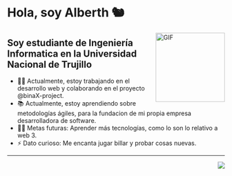 # Hola, soy Alberth 🐿️ <img width="30px" />

<img align="right" alt="GIF" height="160px" src="https://media.giphy.com/media/du3J3cXyzhj75IOgvA/giphy.gif" />

## Soy estudiante de Ingeniería Informatica en la Universidad Nacional de Trujillo  

- 👨‍💻 Actualmente, estoy trabajando en el desarrollo web y colaborando en el proyecto @binaX-project.
- 📚 Actualmente, estoy aprendiendo sobre metodologías ágiles, para la fundacion de mi propia empresa desarrolladora de software.
- 💪🏼 Metas futuras: Aprender más tecnologías, como lo son lo relativo a web 3.
- ⚡ Dato curioso: Me encanta jugar billar y probar cosas nuevas.


---

<img align="right" src="http://estruyf-github.azurewebsites.net/api/VisitorHit?user=Maxberth&repo=Bgstatic&countColorcountColor&countColor=%237B1E7B"/>
